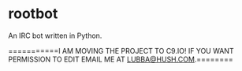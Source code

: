 rootbot
=======

An IRC bot written in Python.

===========I AM MOVING THE PROJECT TO C9.IO! IF YOU WANT PERMISSION TO EDIT EMAIL ME AT LUBBA@HUSH.COM.========
